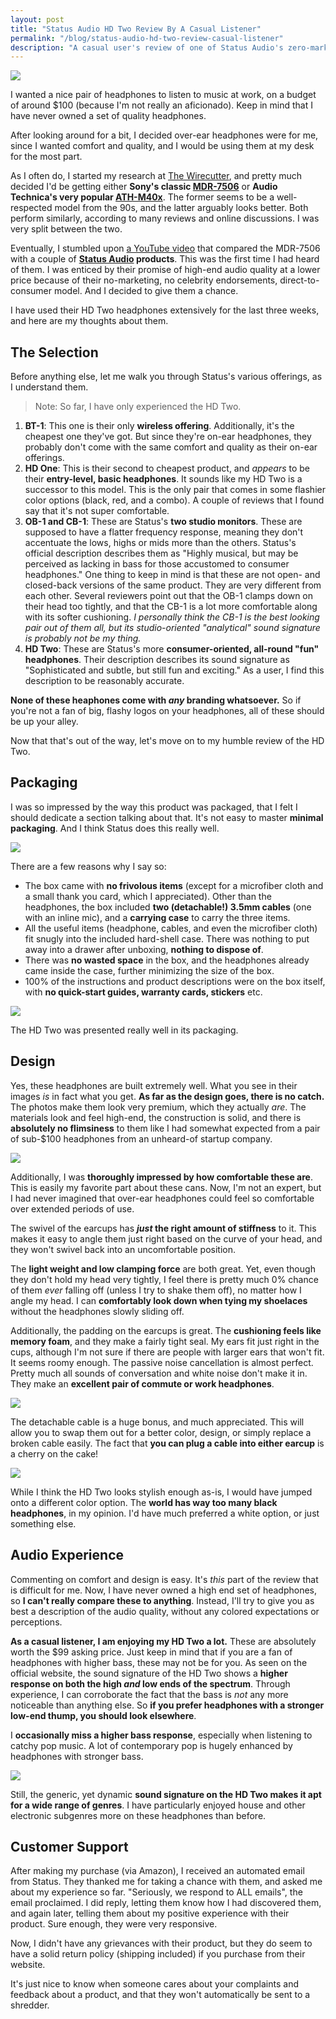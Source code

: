 ```yaml
---
layout: post
title: "Status Audio HD Two Review By A Casual Listener"
permalink: "/blog/status-audio-hd-two-review-casual-listener"
description: "A casual user's review of one of Status Audio's zero-marketing, low-price, quality headphones"
---
```


![](/assets/reviews/hd-two-hero.jpg)

I wanted a nice pair of headphones to listen to music at work, on a budget of around $100 (because I'm not really an aficionado). Keep in mind that I have never owned a set of quality headphones.

After looking around for a bit, I decided over-ear headphones were for me, since I wanted comfort and quality, and I would be using them at my desk for the most part.

As I often do, I started my research at [The Wirecutter](http://thewirecutter.com/reviews/the-best-150-over-ear-headphones/), and pretty much decided I'd be getting either **Sony's classic [MDR-7506](https://amzn.com/B000AJIF4E)** or **Audio Technica's very popular [ATH-M40x](https://amzn.com/B00KFKO6K0)**. The former seems to be a well-respected model from the 90s, and the latter arguably looks better. Both perform similarly, according to many reviews and online discussions. I was very split between the two.

Eventually, I stumbled upon [a YouTube video](https://youtu.be/0IJJOu-sBvA) that compared the MDR-7506 with a couple of **[Status Audio](http://thestatusaudio.com) products**. This was the first time I had heard of them. I was enticed by their promise of high-end audio quality at a lower price because of their no-marketing, no celebrity endorsements, direct-to-consumer model. And I decided to give them a chance.

I have used their HD Two headphones extensively for the last three weeks, and here are my thoughts about them.

<!--more-->

## The Selection

Before anything else, let me walk you through Status's various offerings, as I understand them.

> Note: So far, I have only experienced the HD Two.

1. **BT-1**: This one is their only **wireless offering**. Additionally, it's the cheapest one they've got. But since they're on-ear headphones, they probably don't come with the same comfort and quality as their on-ear offerings.
2. **HD One**: This is their second to cheapest product, and *appears* to be their **entry-level, basic headphones**. It sounds like my HD Two is a successor to this model. This is the only pair that comes in some flashier color options (black, red, and a combo). A couple of reviews that I found say that it's not super comfortable.
3. **OB-1 and CB-1**: These are Status's **two studio monitors**. These are supposed to have a flatter frequency response, meaning they don't accentuate the lows, highs or mids more than the others. Status's official description describes them as "Highly musical, but may be perceived as lacking in bass for those accustomed to consumer headphones." One thing to keep in mind is that these are not open- and closed-back versions of the same product. They are very different from each other. Several reviewers point out that the OB-1 clamps down on their head too tightly, and that the CB-1 is a lot more comfortable along with its softer cushioning. *I personally think the CB-1 is the best looking pair out of them all, but its studio-oriented "analytical" sound signature is probably not be my thing.*
4. **HD Two**: These are Status's more **consumer-oriented, all-round "fun" headphones**. Their description describes its sound signature as "Sophisticated and subtle, but still fun and exciting." As a user, I find this description to be reasonably accurate.

**None of these heaphones come with *any* branding whatsoever.** So if you're not a fan of big, flashy logos on your headphones, all of these should be up your alley.

Now that that's out of the way, let's move on to my humble review of the HD Two.

## Packaging

I was so impressed by the way this product was packaged, that I felt I should dedicate a section talking about that. It's not easy to master **minimal packaging**. And I think Status does this really well.

![](/assets/reviews/hd-two-1.jpg)

There are a few reasons why I say so:

- The box came with **no frivolous items** (except for a microfiber cloth and a small thank you card, which I appreciated). Other than the headphones, the box included **two (detachable!) 3.5mm cables** (one with an inline mic), and a **carrying case** to carry the three items.
- All the useful items (headphone, cables, and even the microfiber cloth) fit snugly into the included hard-shell case. There was nothing to put away into a drawer after unboxing, **nothing to dispose of**.
- There was **no wasted space** in the box, and the headphones already came inside the case, further minimizing the size of the box.
- 100% of the instructions and product descriptions were on the box itself, with **no quick-start guides, warranty cards, stickers** etc.

![](/assets/reviews/hd-two-2.jpg)

The HD Two was presented really well in its packaging.

## Design

Yes, these headphones are built extremely well. What you see in their images *is* in fact what you get. **As far as the design goes, there is no catch.** The photos make them look very premium, which they actually *are*. The materials look and feel high-end, the construction is solid, and there is **absolutely no flimsiness** to them like I had somewhat expected from a pair of sub-$100 headphones from an unheard-of startup company.

![](/assets/reviews/hd-two-3.jpg)

Additionally, I was **thoroughly impressed by how comfortable these are**. This is easily my favorite part about these cans. Now, I'm not an expert, but I had never imagined that over-ear headphones could feel so comfortable over extended periods of use.

The swivel of the earcups has ***just* the right amount of stiffness** to it. This makes it easy to angle them just right based on the curve of your head, and they won't swivel back into an uncomfortable position.

The **light weight and low clamping force** are both great. Yet, even though they don't hold my head very tightly, I feel there is pretty much 0% chance of them *ever* falling off (unless I try to shake them off), no matter how I angle my head. I can **comfortably look down when tying my shoelaces** without the headphones slowly sliding off.

Additionally, the padding on the earcups is great. The **cushioning feels like memory foam**, and they make a fairly tight seal. My ears fit just right in the cups, although I'm not sure if there are people with larger ears that won't fit. It seems roomy enough. The passive noise cancellation is almost perfect. Pretty much all sounds of conversation and white noise don't make it in. They make an **excellent pair of commute or work headphones**.

![](/assets/reviews/hd-two-4.jpg)

The detachable cable is a huge bonus, and much appreciated. This will allow you to swap them out for a better color, design, or simply replace a broken cable easily. The fact that **you can plug a cable into either earcup** is a cherry on the cake!

![](/assets/reviews/hd-two-5.jpg)

While I think the HD Two looks stylish enough as-is, I would have jumped onto a different color option. The **world has way too many black headphones**, in my opinion. I'd have much preferred a white option, or just something else.

## Audio Experience

Commenting on comfort and design is easy. It's *this* part of the review that is difficult for me. Now, I have never owned a high end set of headphones, so **I can't really compare these to anything**. Instead, I'll try to give you as best a description of the audio quality, without any colored expectations or perceptions.

**As a casual listener, I am enjoying my HD Two a lot.** These are absolutely worth the $99 asking price. Just keep in mind that if you are a fan of headphones with higher bass, these may not be for you. As seen on the official website, the sound signature of the HD Two shows a **higher response on both the high *and* low ends of the spectrum**. Through experience, I can corroborate the fact that the bass is *not* any more noticeable than anything else. So **if you prefer headphones with a stronger low-end thump, you should look elsewhere**.

I **occasionally miss a higher bass response**, especially when listening to catchy pop music. A lot of contemporary pop is hugely enhanced by headphones with stronger bass.

![](/assets/reviews/hd-two-6.jpg)

Still, the generic, yet dynamic **sound signature on the HD Two makes it apt for a wide range of genres**. I have particularly enjoyed house and other electronic subgenres more on these headphones than before.

## Customer Support

After making my purchase (via Amazon), I received an automated email from Status. They thanked me for taking a chance with them, and asked me about my experience so far. "Seriously, we respond to ALL emails", the email proclaimed. I did reply, letting them know how I had discovered them, and again later, telling them about my positive experience with their product. Sure enough, they were very responsive.

Now, I didn't have any grievances with their product, but they do seem to have a solid return policy (shipping included) if you purchase from their website.

It's just nice to know when someone cares about your complaints and feedback about a product, and that they won't automatically be sent to a shredder.
